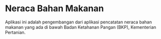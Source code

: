 # Neraca Bahan Makanan

Aplikasi ini adalah pengembangan dari aplikasi pencatatan neraca bahan makanan yang ada di bawah Badan Ketahanan Pangan (BKP), Kementerian Pertanian. 
